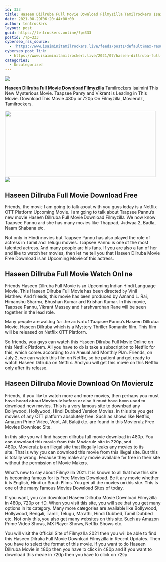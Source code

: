 ```yaml
---
id: 333
title: Haseen Dillruba Full Movie Download Filmyzilla Tamilrockers Isaimini
date: 2021-08-29T06:20:44+00:00
author: tentrockers
layout: post
guid: https://tentrockers.online/?p=333
postid: /?p=333
cyberseo_rss_source:
  - 'https://www.isaiminitamilrockers.live/feeds/posts/default?max-results=150&start-index=1'
cyberseo_post_link:
  - https://www.isaiminitamilrockers.live/2021/07/haseen-dillruba-full-movie-download.html
categories:
  - Uncategorized
---
```

<div class="media_block">
  <img src="https://1.bp.blogspot.com/-gLBFn_BRMG8/YN3Xp-vYRKI/AAAAAAAAA-Y/Ru63mbkRpQkN2aJDS22EFJNejaYlr9-qgCLcBGAsYHQ/s72-w486-h215-c/Haseen-Dillruba-Full-Movie-Download.jpg" class="media_thumbnail" />
</div>

<meta content="Haseen Dillruba Full Movie Download Filmyzilla Tamilrockers Isaimini This New Mysterious Movie. Taapsee Panny and Vikrant is Leading in Thi..." name="twitter:description" />

  


<center>
</center>

[**Haseen Dillruba Full Movie Download Filmyzilla**](https://www.tamilrockers.co.nz/haseen-dillruba-full-movie-download-tamilrockers/) Tamilrockers Isaimini This New Mysterious Movie. Taapsee Panny and Vikrant is Leading in This Movie. Download This Movie 480p or 720p On Filmyzilla, Movierulz, Tamilrockers.

<div class="separator">
  <a href="https://www.tamilrockers.co.nz/haseen-dillruba-full-movie-download-tamilrockers/"><img loading="lazy" border="0" data-original-height="720" data-original-width="1280" height="215" src="https://1.bp.blogspot.com/-gLBFn_BRMG8/YN3Xp-vYRKI/AAAAAAAAA-Y/Ru63mbkRpQkN2aJDS22EFJNejaYlr9-qgCLcBGAsYHQ/w486-h215/Haseen-Dillruba-Full-Movie-Download.jpg" width="486" /></a>
</div>



<div class="separator">
  <a href="https://bonepa.com/1d8ec7348b/2b6fd1dd06/?placementName=default"><img border="0" data-original-height="250" data-original-width="300" src="https://1.bp.blogspot.com/-nfbzYVobUik/YMlpOerzdgI/AAAAAAAAA3Y/aAupsOUs_WMY6Lv7R1OtZhI6OqaRh-YAwCPcBGAYYCw/s0/e854879156f0849f3d27a89db88ed039.png" /></a>
</div>

## Haseen Dillruba Full Movie Download Free

Friends, the movie I am going to talk about with you guys today is a Netflix OTT Platform Upcoming Movie.&nbsp;I am going to talk about Taapsee Pannu&#8217;s new movie Haseen Dillruba Full Movie Download Filmyzilla.&nbsp;We now know Taapsee Pannu and she has many movies like Thappad, Judwaa 2, Badla, Naam Shabana etc.&nbsp;

Not only in Hindi movies but Taapsee Pannu has also played the role of actress in Tamil and Telugu movies.&nbsp;Taapsee Pannu is one of the most talented actress.&nbsp;And many people are his fans.&nbsp;If you are also a fan of her and like to watch her movies, then let me tell you that Haseen Dilruba Movie Free Download is an Upcoming Movie of this actress.

## Haseen Dillruba Full Movie Watch Online

Friends Haseen Dillruba Full Movie is an Upcoming Indian Hindi Language Movie.&nbsp;This Haseen Dilruba Full Movie has been directed by Vinil Mathew.&nbsp;And friends, this movie has been produced by Aanand L. Rai, Himanshu Sharma, Bhushan Kumar and Krishan Kumar.&nbsp;In this movie, Taapsee Pannu, Vikrant Massey and Harshvardhan Rane will be seen together in the lead role.

Many people are waiting for the arrival of Taapsee Pannu&#8217;s Haseen Dillruba Movie.&nbsp;Haseen Dillruba which is a Mystery Thriller Romantic film.&nbsp;This film will be released on Netflix OTT Platform.&nbsp;

So friends, you guys can watch this Haseen Dilruba Full Movie Online on this Netflix Platform.&nbsp;All you have to do is take a subscription to Netflix for this, which comes according to an Annual and Monthly Plan.&nbsp;<span class="goog-text-highlight">Friends, on July 2, we can watch this film on Netflix, so be patient and get ready to watch Haseen Dillruba on Netflix.&nbsp;</span>And you will get this movie on this Netflix only after its release.&nbsp;

## Haseen Dillruba Movie Download On Movierulz&nbsp;

Friends, if you like to watch more and more movies, then perhaps you must have heard about Movierulz before or else it must have been used to download new movies.&nbsp;This is a very famous site to download any Bollywood, Hollywood, Hindi Dubbed Version Movies.&nbsp;In this site you get movies of any OTT platform absolutely free.&nbsp;Such as shows like Netflix, Amazon Prime Video, Voot, Alt Balaji etc. are found in this Movierulz Free Movies Download Site.

In this site you will find haseen dillruba full movie download in 480p.&nbsp;You can download this movie from this Movierulz site in 720p, and 480p.&nbsp;Movierulz is an illegal site that illegally leaks any movies to its site.&nbsp;That is why you can download this movie from this Illegal site.&nbsp;But this is totally wrong.&nbsp;Because they make any movie available for free in their site without the permission of Movie Makers.&nbsp;

What&#8217;s new to say about Filmyzilla 2021.&nbsp;It is known to all that how this site is becoming famous for its Free Movies Download.&nbsp;Be it any movie whether it is English, Hindi or South Films.&nbsp;You get all the movies on this site.&nbsp;This is one of the many Famous Movies Download Sites of today.&nbsp;

If you want, you can download Haseen Dillruba Movie Download Filmyzilla in 480p, 720p or HD.&nbsp;When you visit this site, you will see that you get many options in its category.&nbsp;Many more categories are available like Bollywood, Hollywood, Bengali, Tamil, Telugu, Marathi, Hindi Dubbed, Tamil Dubbed etc.&nbsp;Not only this, you also get many websites on this site.&nbsp;Such as Amazon Prime Video Shows, MX Player Shows, Netflix Shows etc.&nbsp;

<span>You will visit the Official Site of Filmyzilla 2021 then you will be able to find this Haseen Dilruba Full Movie Download Filmyzilla in Recent Updates.&nbsp;</span>Then you have to select the format of this movie.&nbsp;If you want to do Haseen Dillruba Movie in 480p then you have to click in 480p and if you want to download this movie in 720p then you have to click on 720p

<center>
</center>